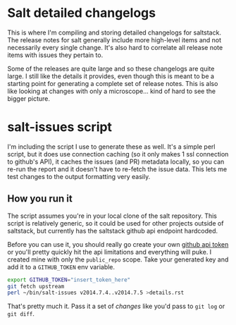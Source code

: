 # Salt detailed changelogs

This is where I'm compiling and storing detailed changelogs for saltstack.  The
release notes for salt generally include more high-level items and not
necessarily every single change.  It's also hard to correlate all release note
items with issues they pertain to.

Some of the releases are quite large and so these changelogs are quite large.
I still like the details it provides, even though this is meant to be a
starting point for generating a complete set of release notes.  This is also
like looking at changes with only a microscope... kind of hard to see the
bigger picture.

# salt-issues script

I'm including the script I use to generate these as well.  It's a simple perl
script, but it does use connection caching (so it only makes 1 ssl connection
to github's API), it caches the issues (and PR) metadata locally, so you can
re-run the report and it doesn't have to re-fetch the issue data.  This lets
me test changes to the output formatting very easily.

## How you run it

The script assumes you're in your local clone of the salt repository.  This
script is relatively generic, so it could be used for other projects outside
of saltstack, but currently has the saltstack github api endpoint hardcoded.

Before you can use it, you should really go create your own [github api
token](https://github.com/settings/tokens) or you'll pretty quickly hit the api
limitations and everything will puke.  I created mine with only the
`public_repo` scope.  Take your generated key and add it to a `GITHUB_TOKEN`
env variable.

```sh
export GITHUB_TOKEN="insert_token_here"
git fetch upstream
perl ~/bin/salt-issues v2014.7.4..v2014.7.5 >details.rst
```

That's pretty much it.  Pass it a set of *changes* like you'd pass to `git log`
or `git diff`.
